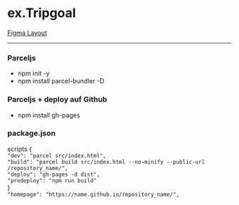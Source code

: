 # ex.Tripgoal

[Figma Layout](https://www.figma.com/file/OlmM3aNzcZp3LIzkqCSZVP/TripGoalLandingPage-u?type=design&node-id=1-10&mode=design&t=7CZWzfAL9X8IuQAy-0)

---

### Parceljs

- npm init -y
- npm install parcel-bundler -D

### Parceljs + deploy auf Github

- npm install gh-pages

### package.json

scripts {  
`"dev": "parcel src/index.html",`  
`"build": "parcel build src/index.html --no-minify --public-url /repository_name/",`  
`"deploy": "gh-pages -d dist",`  
`"predeploy": "npm run build"`  
}  
`"homepage": "https://name.github.io/repository_name/",`
